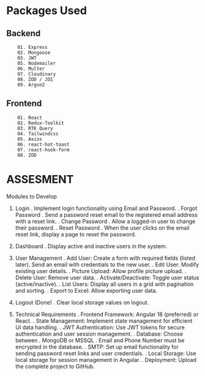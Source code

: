 # Packages Used

## Backend

        01. Express
        02. Mongoose
        03. JWT
        05. Nodemailer
        06. Multer
        07. Cloudinary
        08. ZOD / JOI
        09. Argon2

## Frontend

        01. React
        02. Redux-Toolkit
        03. RTK Query
        04. Tailwindcss
        05. Axios
        06. react-hot-toast
        07. react-hook-form
        08. ZOD

# ASSESMENT

Modules to Develop
01. Login
        . Implement login functionality using Email and Password. 
        . Forgot Password 
        . Send a password reset email to the registered email address with a reset link. 
        . Change Password 
        . Allow a logged-in user to change their password. 
        . Reset Password
        . When the user clicks on the email reset link, display a page to reset the password.

02. Dashboard
        . Display active and inactive users in the system.

03. User Management
        . Add User: Create a form with required fields (listed later). Send an email with credentials to the new user.
        . Edit User: Modify existing user details.
        . Picture Upload: Allow profile picture upload.
        . Delete User: Remove user data.
        . Activate/Deactivate: Toggle user status (active/inactive).
        . List Users: Display all users in a grid with pagination and sorting.
        . Export to Excel: Allow exporting user data.
        
04. Logout (Done)
        . Clear local storage values on logout.


03. Technical Requirements
        . Frontend Framework: Angular 18 (preferred) or React.
        . State Management: Implement state management for efficient UI data handling.
        . JWT Authentication: Use JWT tokens for secure authentication and user session management.
        . Database: Choose between
        . MongoDB or MSSQL
        . Email and Phone Number must be encrypted in the database.
        . SMTP: Set up email functionality for sending password reset links and user credentials.
        . Local Storage: Use local storage for session management in Angular.
        . Deployment: Upload the complete project to GitHub.
